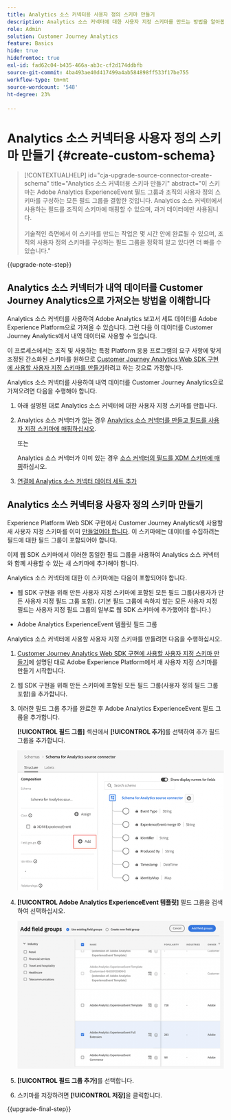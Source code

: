 ```yaml
---
title: Analytics 소스 커넥터용 사용자 정의 스키마 만들기
description: Analytics 소스 커넥터에 대한 사용자 지정 스키마를 만드는 방법을 알아봅니다
role: Admin
solution: Customer Journey Analytics
feature: Basics
hide: true
hidefromtoc: true
exl-id: fad62c04-b435-466a-ab3c-cf2d174ddbfb
source-git-commit: 4ba493ae40d417499a4ab584898ff533f17be755
workflow-type: tm+mt
source-wordcount: '548'
ht-degree: 23%

---
```


# Analytics 소스 커넥터용 사용자 정의 스키마 만들기 {#create-custom-schema}

<!-- markdownlint-disable MD034 -->

>[!CONTEXTUALHELP]
>id="cja-upgrade-source-connector-create-schema"
>title="Analytics 소스 커넥터용 스키마 만들기"
>abstract="이 스키마는 Adobe Analytics ExperienceEvent 필드 그룹과 조직의 사용자 정의 스키마를 구성하는 모든 필드 그룹을 결합한 것입니다. Analytics 소스 커넥터에서 사용하는 필드를 조직의 스키마에 매핑할 수 있으며, 과거 데이터에만 사용됩니다.<br><br>기술적인 측면에서 이 스키마를 만드는 작업은 몇 시간 안에 완료될 수 있으며, 조직의 사용자 정의 스키마를 구성하는 필드 그룹을 정확히 알고 있다면 더 빠를 수 있습니다."

<!-- markdownlint-enable MD034 -->

{{upgrade-note-step}}

## Analytics 소스 커넥터가 내역 데이터를 Customer Journey Analytics으로 가져오는 방법을 이해합니다

Analytics 소스 커넥터를 사용하여 Adobe Analytics 보고서 세트 데이터를 Adobe Experience Platform으로 가져올 수 있습니다. 그런 다음 이 데이터를 Customer Journey Analytics에서 내역 데이터로 사용할 수 있습니다.

이 프로세스에서는 조직 및 사용하는 특정 Platform 응용 프로그램의 요구 사항에 맞게 조정된 간소화된 스키마를 원하므로 [Customer Journey Analytics Web SDK 구현에 사용할 사용자 지정 스키마를 만들기](/help/getting-started/cja-upgrade/cja-upgrade-schema-create.md)하려고 하는 것으로 가정합니다.

Analytics 소스 커넥터를 사용하여 내역 데이터를 Customer Journey Analytics으로 가져오려면 다음을 수행해야 합니다.

1. 아래 설명된 대로 Analytics 소스 커넥터에 대한 사용자 지정 스키마를 만듭니다.

1. Analytics 소스 커넥터가 없는 경우 [Analytics 소스 커넥터를 만들고 필드를 사용자 지정 스키마에 매핑하십시오](/help/getting-started/cja-upgrade/cja-upgrade-source-connector.md).

   또는

   Analytics 소스 커넥터가 이미 있는 경우 [소스 커넥터의 필드를 XDM 스키마에 매핑](/help/getting-started/cja-upgrade/cja-upgrade-from-source-connector.md)하십시오.

1. [연결에 Analytics 소스 커넥터 데이터 세트 추가](/help/getting-started/cja-upgrade/cja-upgrade-source-connector-dataset.md)

## Analytics 소스 커넥터용 사용자 정의 스키마 만들기

Experience Platform Web SDK 구현에서 Customer Journey Analytics에 사용할 새 사용자 지정 스키마를 이미 [만들었어야 합니다](/help/getting-started/cja-upgrade/cja-upgrade-schema-create.md). 이 스키마에는 데이터를 수집하려는 필드에 대한 필드 그룹이 포함되어야 합니다.

이제 웹 SDK 스키마에서 이러한 동일한 필드 그룹을 사용하여 Analytics 소스 커넥터와 함께 사용할 수 있는 새 스키마에 추가해야 합니다.

Analytics 소스 커넥터에 대한 이 스키마에는 다음이 포함되어야 합니다.

* 웹 SDK 구현을 위해 만든 사용자 지정 스키마에 포함된 모든 필드 그룹(사용자가 만든 사용자 지정 필드 그룹 포함). (기본 필드 그룹에 속하지 않는 모든 사용자 지정 필드는 사용자 지정 필드 그룹의 일부로 웹 SDK 스키마에 추가했어야 합니다.)

* Adobe Analytics ExperienceEvent 템플릿 필드 그룹

Analytics 소스 커넥터에 사용할 사용자 지정 스키마를 만들려면 다음을 수행하십시오.

1. [Customer Journey Analytics Web SDK 구현에 사용할 사용자 지정 스키마 만들기](/help/getting-started/cja-upgrade/cja-upgrade-schema-create.md)에 설명된 대로 Adobe Experience Platform에서 새 사용자 지정 스키마를 만들기 시작합니다.

1. 웹 SDK 구현을 위해 만든 스키마에 포함된 모든 필드 그룹(사용자 정의 필드 그룹 포함)을 추가합니다.

1. 이러한 필드 그룹 추가를 완료한 후 Adobe Analytics ExperienceEvent 필드 그룹을 추가합니다.

   **[!UICONTROL 필드 그룹]** 섹션에서 **[!UICONTROL 추가]**&#x200B;를 선택하여 추가 필드 그룹을 추가합니다.

   ![스키마에 필드 그룹 추가](assets/schema-add-field-group.png)

1. **[!UICONTROL Adobe Analytics ExperienceEvent 템플릿]** 필드 그룹을 검색하여 선택하십시오.

   ![Adobe Analytics ExperienceEvent 필드 그룹 추가](assets/schema-experienceevent.png)

1. **[!UICONTROL 필드 그룹 추가]**&#x200B;를 선택합니다.

1. 스키마를 저장하려면 **[!UICONTROL 저장]**&#x200B;을 클릭합니다.

{{upgrade-final-step}}
